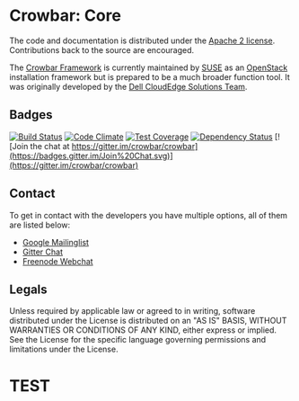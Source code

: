 # Crowbar: Core

The code and documentation is distributed under the [Apache 2 license](http://www.apache.org/licenses/LICENSE-2.0.html).
Contributions back to the source are encouraged.

The [Crowbar Framework](https://github.com/crowbar/crowbar) is currently maintained by [SUSE](https://www.suse.com/) as
an [OpenStack](https://www.openstack.org) installation framework but is prepared to be a much broader function tool. It was
originally developed by the [Dell CloudEdge Solutions Team](http://dell.com/openstack).

## Badges

[![Build Status](https://travis-ci.org/crowbar/crowbar-core.svg?branch=master)](https://travis-ci.org/crowbar/crowbar-core)
[![Code Climate](https://codeclimate.com/github/crowbar/crowbar-core/badges/gpa.svg)](https://codeclimate.com/github/crowbar/crowbar-core)
[![Test Coverage](https://codeclimate.com/github/crowbar/crowbar-core/badges/coverage.svg)](https://codeclimate.com/github/crowbar/crowbar-core)
[![Dependency Status](https://gemnasium.com/crowbar/crowbar-core.svg)](https://gemnasium.com/crowbar/crowbar-core)
[![Join the chat at https://gitter.im/crowbar/crowbar](https://badges.gitter.im/Join%20Chat.svg)](https://gitter.im/crowbar/crowbar)

## Contact

To get in contact with the developers you have multiple options, all of them are listed below:

* [Google Mailinglist](https://groups.google.com/forum/#!forum/crowbar)
* [Gitter Chat](https://gitter.im/crowbar/crowbar)
* [Freenode Webchat](https://webchat.freenode.net/?channels=%23crowbar)

## Legals

Unless required by applicable law or agreed to in writing, software distributed under the License is distributed on
an "AS IS" BASIS, WITHOUT WARRANTIES OR CONDITIONS OF ANY KIND, either express or implied. See the License for the
specific language governing permissions and limitations under the License.

# TEST
